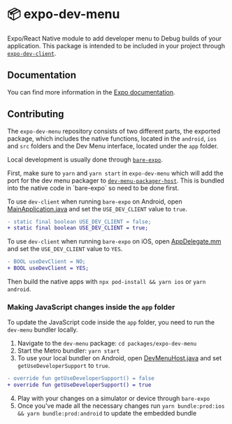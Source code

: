 # 📦 expo-dev-menu

Expo/React Native module to add developer menu to Debug builds of your application. This package is intended to be included in your project through [`expo-dev-client`](https://docs.expo.dev/develop/development-builds/introduction/#what-is-an-expo-dev-client).

## Documentation

You can find more information in the [Expo documentation](https://docs.expo.dev/develop/development-builds/introduction).

## Contributing

The `expo-dev-menu` repository consists of two different parts, the exported package, which includes the native functions, located in the `android`, `ios` and `src` folders and the Dev Menu interface, located under the `app` folder.

Local development is usually done through [`bare-expo`](/apps/bare-expo).

First, make sure to `yarn` and `yarn start` in `expo-dev-menu` which will add the port for the dev menu packager to [`dev-menu-packager-host`](./assets/dev-menu-packager-host`). This is bundled into the native code in `bare-expo` so need to be done first.

To use `dev-client` when running `bare-expo` on Android, open [MainApplication.java](/apps/bare-expo/android/app/src/main/java/dev/expo/payments/MainApplication.java) and set the `USE_DEV_CLIENT` value to `true`.

```diff
- static final boolean USE_DEV_CLIENT = false;
+ static final boolean USE_DEV_CLIENT = true;
```

To use `dev-client` when running `bare-expo` on iOS, open [AppDelegate.mm](/apps/bare-expo/ios/BareExpo/AppDelegate.mm) and set the `USE_DEV_CLIENT` value to `YES`.

```diff
- BOOL useDevClient = NO;
+ BOOL useDevClient = YES;
```

Then build the native apps with `npx pod-install && yarn ios` or `yarn android`.

### Making JavaScript changes inside the `app` folder

To update the JavaScript code inside the `app` folder, you need to run the `dev-menu` bundler locally.

1. Navigate to the `dev-menu` package: `cd packages/expo-dev-menu`
2. Start the Metro bundler: `yarn start`
3. To use your local bundler on Android, open [DevMenuHost.java](/packages/expo-dev-menu/android/src/debug/java/expo/modules/devmenu/DevMenuHost.kt) and set `getUseDeveloperSupport` to `true`.

```diff
- override fun getUseDeveloperSupport() = false
+ override fun getUseDeveloperSupport() = true
```

4. Play with your changes on a simulator or device through `bare-expo`
5. Once you've made all the necessary changes run `yarn bundle:prod:ios && yarn bundle:prod:android` to update the embedded bundle
